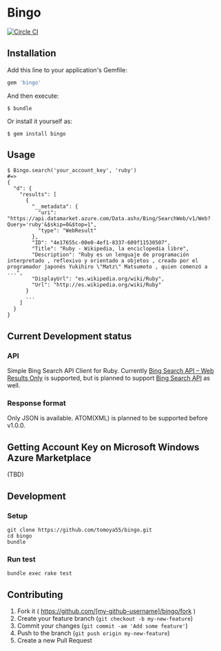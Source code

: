 # Bingo

[![Circle CI](https://circleci.com/gh/tomoya55/bingo/tree/master.svg?style=svg)](https://circleci.com/gh/tomoya55/bingo/tree/master)

## Installation

Add this line to your application's Gemfile:

```ruby
gem 'bingo'
```

And then execute:

    $ bundle

Or install it yourself as:

    $ gem install bingo

## Usage

```
$ Bingo.search('your_account_key', 'ruby')
#=>
{
  "d": {
    "results": [
      {
        "__metadata": {
          "uri": "https://api.datamarket.azure.com/Data.ashx/Bing/SearchWeb/v1/Web?Query='ruby'&$skip=0&$top=1",
          "type": "WebResult"
        },
        "ID": "4e17655c-00e0-4ef1-8337-609f11530507",
        "Title": "Ruby - Wikipedia, la enciclopedia libre",
        "Description": "Ruby es un lenguaje de programación interpretado , reflexivo y orientado a objetos , creado por el programador japonés Yukihiro \"Matz\" Matsumoto , quien comenzó a ...",
        "DisplayUrl": "es.wikipedia.org/wiki/Ruby",
        "Url": "http://es.wikipedia.org/wiki/Ruby"
      }
      ...
    ]
  }
}
```

## Current Development status

### API

Simple Bing Search API Client for Ruby.
Currently [Bing Search API – Web Results Only](https://datamarket.azure.com/dataset/bing/searchweb#schema) is supported, but is planned to support [Bing Search API](https://datamarket.azure.com/dataset/5BA839F1-12CE-4CCE-BF57-A49D98D29A44) as well.

### Response format

Only JSON is available. ATOM(XML) is planned to be supported before v1.0.0.

## Getting Account Key on Microsoft Windows Azure Marketplace

(TBD)

## Development

### Setup

```
git clone https://github.com/tomoya55/bingo.git
cd bingo
bundle
```

### Run test

```
bundle exec rake test
```

## Contributing

1. Fork it ( https://github.com/[my-github-username]/bingo/fork )
2. Create your feature branch (`git checkout -b my-new-feature`)
3. Commit your changes (`git commit -am 'Add some feature'`)
4. Push to the branch (`git push origin my-new-feature`)
5. Create a new Pull Request
